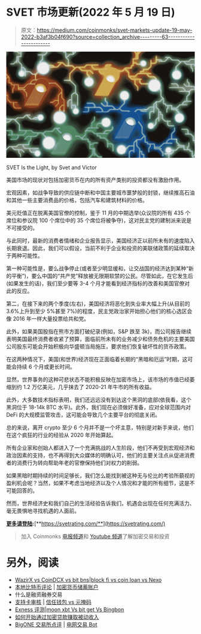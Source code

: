 # SVET 市场更新(2022 年 5 月 19 日)

> 原文：<https://medium.com/coinmonks/svet-markets-update-19-may-2022-b3af3b04f690?source=collection_archive---------63----------------------->

![](img/9e97240309bf0af8d96f0d4c0c09a6b8.png)

SVET Is the Light, by Svet and Victor

美国市场的现状对包括加密货币在内的所有资产类别的投资都没有激励作用。

宏观因素，如战争导致的供应链中断和中国主要城市噩梦般的封锁，继续推高石油和其他一些主要消费品的价格，包括汽车和建筑材料的价格。

美元贬值正在脱离美国官僚的控制，鉴于 11 月的中期选举(众议院的所有 435 个席位和参议院 100 个席位中的 35 个席位将被争夺)，这对民主党的建制派来说是不可接受的。

与此同时，最新的消费者情绪和企业报告显示，美国经济正以前所未有的速度陷入长期衰退。因此，我们可以假设，当前不利于企业和投资的美联储政策的延续取决于两种可能性。

第一种可能性是，要么战争停止(或者至少明显缓和，让交战国的经济达到某种“新的平衡”)，要么中国的“共产党”释放被无限期软禁的公民。尽管如此，在它发生后(如果发生的话)，我们至少要等 3-4 个月才能看到经济指标的改善和美国官僚对此的反应。

第二，在接下来的两个季度(左右)，美国经济将恶化到失业率大幅上升(从目前的 3.6%上升到至少 5%甚至 7%)的程度，民主党政治家开始担心他们的核心选区会像 2016 年一样大量投票给共和党。

此外，如果美国股指在熊市方面打破纪录(例如，S&P 跌至 3k)，而公司报告继续表明美国最终消费者收紧了预算，面临前所未有的业务减少和债务危机的主要美国公司股东可能会开始积极向华盛顿当局施压，要求他们恢复破坏性的货币政策。

在这两种情况下，美国(和世界)经济现在正面临着长期的“黑暗和厄运”时期，这可能会持续 6 个月或更长时间。

显然，世界事务的这种可悲状态不能积极反映在加密市场上，该市场的市值已经萎缩到约 1.2 万亿美元，几乎抹去了 2020-21 年牛市的所有收益。

此外，大多数技术指标表明，我们还远远没有到达这个黑洞的底部(依我看，这个黑洞位于 18-14k BTC 水平)。此外，我们现在必须做好准备，应对全球范围内对 DeFi 的大规模监管攻击，这可能会导致几个主要平台的彻底关闭。

总的来说，离开 crypto 至少 6 个月并不是一个坏主意，特别是对新手来说，他们在这个疯狂的行业的经验从 2020 年开始算起。

所有企业家和创始人都进入了一个充满挑战的人生阶段，他们不再受到宏观经济和政治因素的支持，也不再得到大众媒体的明确认可，他们的主要关注点从促进消费者的消费行为转向帮助年老的官僚保持他们对权力的削弱。

如果黑暗时期持续的时间足够长，我们怎么能找到被这种无与伦比的考验所藐视的盈利机会呢？当然，如果不考虑当地经济以及个人情况和才能的所有细节，这是不可能回答的。

然而，世界经济史和我们自己的生活经验告诉我们，机遇会出现在任何充满活力、毫无畏惧地寻找机遇的人面前。

[**更多请登陆**](https://svetrating.com/)**:**[**https://svetrating.com/**](https://svetrating.com/)

> 加入 Coinmonks [电报频道](https://t.me/coincodecap)和 [Youtube 频道](https://www.youtube.com/c/coinmonks/videos)了解加密交易和投资

# 另外，阅读

*   [WazirX vs CoinDCX vs bit bns](/coinmonks/wazirx-vs-coindcx-vs-bitbns-149f4f19a2f1)|[block fi vs coin loan vs Nexo](/coinmonks/blockfi-vs-coinloan-vs-nexo-cb624635230d)
*   [本地比特币评论](/coinmonks/localbitcoins-review-6cc001c6ed56) | [加密货币储蓄账户](https://coincodecap.com/cryptocurrency-savings-accounts)
*   什么是融资融券交易
*   [支持卡审核](https://coincodecap.com/uphold-card-review) | [信任钱包 vs 元掩码](https://coincodecap.com/trust-wallet-vs-metamask)
*   [Exness 评测](https://coincodecap.com/exness-review)|[moon xbt Vs bit get Vs Bingbon](https://coincodecap.com/bingbon-vs-bitget-vs-moonxbt)
*   [如何开始通过加密贷款赚取被动收入](https://coincodecap.com/passive-income-crypto-lending)
*   [BigONE 交易所点评](/coinmonks/bigone-exchange-review-64705d85a1d4) | [电网交易 Bot](https://coincodecap.com/grid-trading)